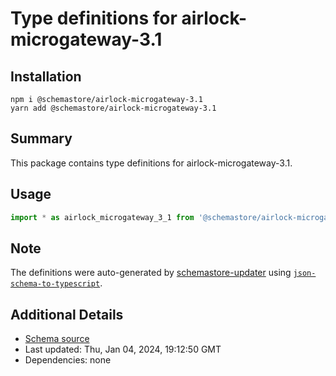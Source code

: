 # Type definitions for airlock-microgateway-3.1

## Installation

```
npm i @schemastore/airlock-microgateway-3.1
yarn add @schemastore/airlock-microgateway-3.1
```

## Summary

This package contains type definitions for airlock-microgateway-3.1.

## Usage

```ts
import * as airlock_microgateway_3_1 from '@schemastore/airlock-microgateway-3.1';
```

## Note

The definitions were auto-generated by [schemastore-updater](https://github.com/ffflorian/schemastore-updater) using [`json-schema-to-typescript`](https://www.npmjs.com/package/json-schema-to-typescript).

## Additional Details

* [Schema source](https://github.com/SchemaStore/schemastore/tree/master/src/schemas/json/airlock-microgateway-3.1)
* Last updated: Thu, Jan 04, 2024, 19:12:50 GMT
* Dependencies: none
